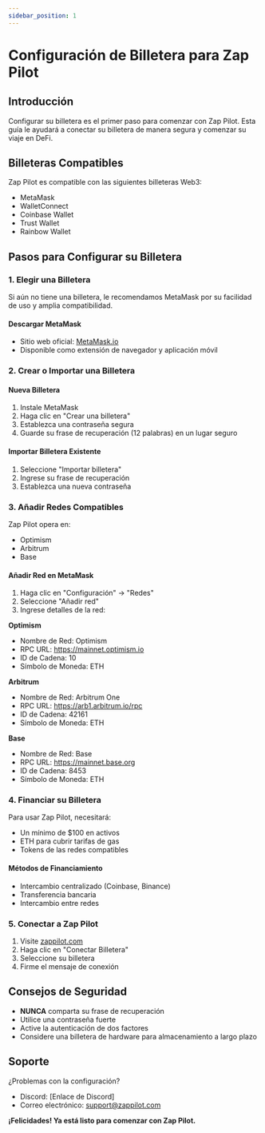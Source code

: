 ```yaml
---
sidebar_position: 1
---
```


# Configuración de Billetera para Zap Pilot

## Introducción

Configurar su billetera es el primer paso para comenzar con Zap Pilot. Esta guía le ayudará a
conectar su billetera de manera segura y comenzar su viaje en DeFi.

## Billeteras Compatibles

Zap Pilot es compatible con las siguientes billeteras Web3:

- MetaMask
- WalletConnect
- Coinbase Wallet
- Trust Wallet
- Rainbow Wallet

## Pasos para Configurar su Billetera

### 1. Elegir una Billetera

Si aún no tiene una billetera, le recomendamos MetaMask por su facilidad de uso y amplia
compatibilidad.

#### Descargar MetaMask

- Sitio web oficial: [MetaMask.io](https://metamask.io/)
- Disponible como extensión de navegador y aplicación móvil

### 2. Crear o Importar una Billetera

#### Nueva Billetera

1. Instale MetaMask
2. Haga clic en "Crear una billetera"
3. Establezca una contraseña segura
4. Guarde su frase de recuperación (12 palabras) en un lugar seguro

#### Importar Billetera Existente

1. Seleccione "Importar billetera"
2. Ingrese su frase de recuperación
3. Establezca una nueva contraseña

### 3. Añadir Redes Compatibles

Zap Pilot opera en:

- Optimism
- Arbitrum
- Base

#### Añadir Red en MetaMask

1. Haga clic en "Configuración" → "Redes"
2. Seleccione "Añadir red"
3. Ingrese detalles de la red:

**Optimism**

- Nombre de Red: Optimism
- RPC URL: https://mainnet.optimism.io
- ID de Cadena: 10
- Símbolo de Moneda: ETH

**Arbitrum**

- Nombre de Red: Arbitrum One
- RPC URL: https://arb1.arbitrum.io/rpc
- ID de Cadena: 42161
- Símbolo de Moneda: ETH

**Base**

- Nombre de Red: Base
- RPC URL: https://mainnet.base.org
- ID de Cadena: 8453
- Símbolo de Moneda: ETH

### 4. Financiar su Billetera

Para usar Zap Pilot, necesitará:

- Un mínimo de $100 en activos
- ETH para cubrir tarifas de gas
- Tokens de las redes compatibles

#### Métodos de Financiamiento

- Intercambio centralizado (Coinbase, Binance)
- Transferencia bancaria
- Intercambio entre redes

### 5. Conectar a Zap Pilot

1. Visite [zappilot.com](https://zappilot.com)
2. Haga clic en "Conectar Billetera"
3. Seleccione su billetera
4. Firme el mensaje de conexión

## Consejos de Seguridad

- **NUNCA** comparta su frase de recuperación
- Utilice una contraseña fuerte
- Active la autenticación de dos factores
- Considere una billetera de hardware para almacenamiento a largo plazo

## Soporte

¿Problemas con la configuración?

- Discord: [Enlace de Discord]
- Correo electrónico: support@zappilot.com

**¡Felicidades! Ya está listo para comenzar con Zap Pilot.**
